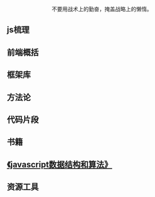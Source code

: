 <center>不要用战术上的勤奋，掩盖战略上的懒惰。</center>





## js梳理
## 前端概括
## 框架库
## 方法论
## 代码片段
## 书籍
## [《javascript数据结构和算法》](http://www.jimilee.tech/md/js/book/algorithm.html)
## 资源工具
